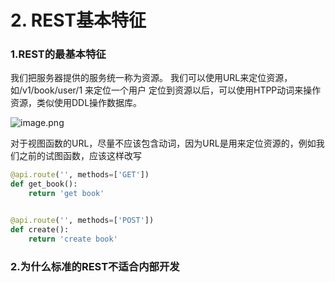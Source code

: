 # 2. REST基本特征

### 1.REST的最基本特征

我们把服务器提供的服务统一称为资源。
我们可以使用URL来定位资源，如/v1/book/user/1 来定位一个用户
定位到资源以后，可以使用HTPP动词来操作资源，类似使用DDL操作数据库。

![image.png](https://upload-images.jianshu.io/upload_images/7220971-3c2a7daa6f0cb9c4.png?imageMogr2/auto-orient/strip%7CimageView2/2/w/1240)

对于视图函数的URL，尽量不应该包含动词，因为URL是用来定位资源的，例如我们之前的试图函数，应该这样改写
```python
@api.route('', methods=['GET'])
def get_book():
    return 'get book'


@api.route('', methods=['POST'])
def create():
    return 'create book'
```

### 2.为什么标准的REST不适合内部开发
